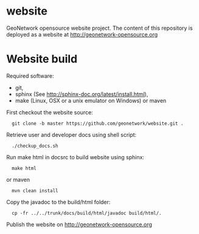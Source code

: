 website
=======

GeoNetwork opensource website project. The content of this repository is 
deployed as a website at http://geonetwork-opensource.org

Website build
=============

Required software:
 
* git, 
* sphinx (See http://sphinx-doc.org/latest/install.html), 
* make (Linux, OSX or a unix emulator on Windows) or maven

First checkout the website source:

```
  git clone -b master https://github.com/geonetwork/website.git .
```


Retrieve user and developer docs using shell script:

```
  ./checkup_docs.sh
```

Run make html in docsrc to build website using sphinx:

```
  make html
```

or maven
```
  mvn clean install
```


Copy the javadoc to the build/html folder:
  
```
  cp -fr ../../trunk/docs/build/html/javadoc build/html/.
```

Publish the website on http://geonetwork-opensource.org
